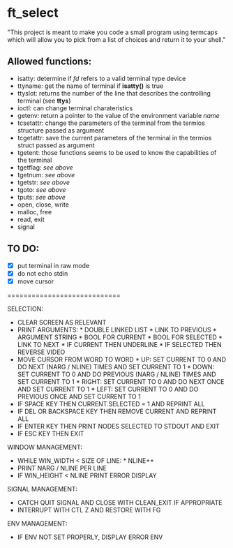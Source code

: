 # ft_select
"This project is meant to make you code a small program using termcaps which will allow you to pick from a list of choices and return it to your shell."

## Allowed functions:

* isatty: determine if _fd_ refers to a valid terminal type device
* ttyname: get the name of terminal if __isatty()__ is true
* ttyslot: returns the number of the line that describes the controlling terminal (see __ttys__)
* ioctl: can change terminal charateristics
* getenv: return a pointer to the value of the environment variable _name_
* tcsetattr: change the parameters of the terminal from the termios structure passed as argument
* tcgetattr: save the current parameters of the terminal in the termios struct passed as argument
* tgetent: those functions seems to be used to know the capabilities of the terminal
* tgetflag: _see above_
* tgetnum: _see above_
* tgetstr: _see above_
* tgoto: _see above_
* tputs: _see above_
* open, close, write
* malloc, free
* read, exit
* signal

## TO DO:

- [x] put terminal in raw mode
- [x] do not echo stdin
- [x] move cursor

============================

SELECTION:
* CLEAR SCREEN AS RELEVANT
* PRINT ARGUMENTS:
 		* DOUBLE LINKED LIST
			* LINK TO PREVIOUS
			* ARGUMENT STRING
			* BOOL FOR CURRENT
			* BOOL FOR SELECTED
			* LINK TO NEXT
		* IF CURRENT THEN UNDERLINE 
		* IF SELECTED THEN REVERSE VIDEO 
* MOVE CURSOR FROM WORD TO WORD
		* UP: SET CURRENT TO 0 AND DO NEXT (NARG / NLINE) TIMES AND SET CURRENT TO 1
		* DOWN: SET CURRENT TO 0 AND DO PREVIOUS (NARG / NLINE) TIMES AND SET CURRENT TO 1
		* RIGHT: SET CURRENT TO 0 AND DO NEXT ONCE AND SET CURRENT TO 1
		* LEFT: SET CURRENT TO 0 AND DO PREVIOUS ONCE AND SET CURRENT TO 1
* IF SPACE KEY THEN CURRENT.SELECTED = 1 AND REPRINT ALL
* IF DEL OR BACKSPACE KEY THEN REMOVE CURRENT AND REPRINT ALL
* IF ENTER KEY THEN PRINT NODES SELECTED TO STDOUT AND EXIT
* IF ESC KEY THEN EXIT


WINDOW MANAGEMENT:
* WHILE WIN_WIDTH < SIZE OF LINE:
		* NLINE++ 
* PRINT NARG / NLINE PER LINE
* IF WIN_HEIGHT < NLINE PRINT ERROR DISPLAY

SIGNAL MANAGEMENT:
* CATCH QUIT SIGNAL AND CLOSE WITH CLEAN_EXIT IF APPROPRIATE
* INTERRUPT WITH CTL Z AND RESTORE WITH FG

ENV MANAGEMENT:
* IF ENV NOT SET PROPERLY, DISPLAY ERROR ENV
